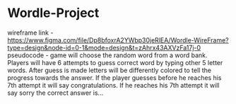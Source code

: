 # Wordle-Project
wireframe link - https://www.figma.com/file/Dp8bfoxrA2YWbp30jeRlEA/Wordle-WireFrame?type=design&node-id=0-1&mode=design&t=zAhrx43AXVzFa17j-0
pseudocode - game will choose the random word from a word bank. Players will have 6 attempts to guess correct word by typing other 5 letter words. After guess is made letters will be differently colored to tell the progress towards the answer. If the player guesses before he reaches his 7th attempt it will say congratulations. If he reaches his 7th attempt it will say sorry the correct answer is...

